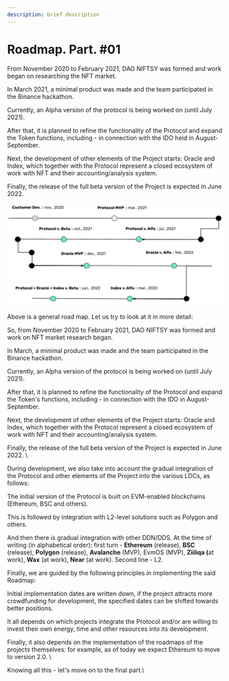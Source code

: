 ```yaml
---
description: brief description
---
```


# Roadmap. Part. #01

From November 2020 to February 2021, DAO NIFTSY was formed and work began on researching the NFT market.&#x20;

In March 2021, a minimal product was made and the team participated in the Binance hackathon.&#x20;

Currently, an Alpha version of the protocol is being worked on (until July 2021).&#x20;

After that, it is planned to refine the functionality of the Protocol and expand the Token functions, including - in connection with the IDO held in August-September.&#x20;

Next, the development of other elements of the Project starts: Oracle and Index, which together with the Protocol represent a closed ecosystem of work with NFT and their accounting/analysis system.&#x20;

Finally, the release of the full beta version of the Project is expected in June 2022.

![](<../../.gitbook/assets/Снимок экрана 2021-07-13 в 19.18.09.png>)

Above is a general road map. Let us try to look at it in more detail:

So, from November 2020 to February 2021, DAO NIFTSY was formed and work on NFT market research began.&#x20;

In March, a minimal product was made and the team participated in the Binance hackathon.&#x20;

Currently, an Alpha version of the protocol is being worked on (until July 2021).&#x20;

After that, it is planned to refine the functionality of the Protocol and expand the Token's functions, including - in connection with the IDO in August-September.&#x20;

Next, the development of other elements of the Project starts: Oracle and Index, which together with the Protocol represent a closed ecosystem of work with NFT and their accounting/analysis system.&#x20;

Finally, the release of the full beta version of the Project is expected in June 2022. \


During development, we also take into account the gradual integration of the Protocol and other elements of the Project into the various LDCs, as follows:

The initial version of the Protocol is built on EVM-enabled blockchains (Ethereum, BSC and others).&#x20;

This is followed by integration with L2-level solutions such as Polygon and others.&#x20;

And then there is gradual integration with other DDN/DDS. At the time of writing (in alphabetical order): first turn - **Ethereum** (release), **BSC** (release), **Polygon** (release), **Avalanche** (MVP), EvmOS (MVP), **Ziiliqa (**&#x61;t work), **Wax** (at work), **Near** (at work). Second line - L2.&#x20;

Finally, we are guided by the following principles in implementing the said Roadmap:

Initial implementation dates are written down, if the project attracts more crowdfunding for development, the specified dates can be shifted towards better positions.&#x20;

It all depends on which projects integrate the Protocol and/or are willing to invest their own energy, time and other resources into its development.&#x20;

Finally, it also depends on the implementation of the roadmaps of the projects themselves: for example, as of today we expect Ethereum to move to version 2.0. \


Knowing all this - let's move on to the final part.\
